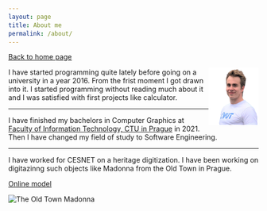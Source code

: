 ```yaml
---
layout: page
title: About me
permalink: /about/
---
```


[Back to home page](https://pavelkriz.github.io/)

<img style="float: right;" width="20%" src="/images/Pavel_Kriz.png">

I have started programming quite lately before going on a university in a year 2016. From the frist moment I got drawn into it. I started programming without reading much about it and I was satisfied with first projects like calculator.

---

I have finished my bachelors in Computer Graphics at [Faculty of Information Technology, CTU in Prague](https://fit.cvut.cz/en) in 2021. Then I have changed my field of study to Software Engineering.

---

I have worked for CESNET on a heritage digitization. I have been working on digitazinng such objects like Madonna from the Old Town in Prague.

[Online model](https://modely.cesnet.cz/en/staromestska_madona.html)

![The Old Town Madonna](/images/about/Madonna.png)


